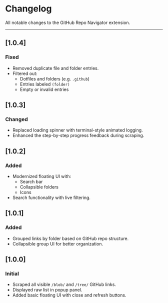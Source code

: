 # Changelog

All notable changes to the GitHub Repo Navigator extension.

---

## [1.0.4]
### Fixed
- Removed duplicate file and folder entries.
- Filtered out:
  - Dotfiles and folders (e.g. `.github`)
  - Entries labeled `(folder)`
  - Empty or invalid entries

## [1.0.3]
### Changed
- Replaced loading spinner with terminal-style animated logging.
- Enhanced the step-by-step progress feedback during scraping.

## [1.0.2]
### Added
- Modernized floating UI with:
  - Search bar
  - Collapsible folders
  - Icons
- Search functionality with live filtering.

## [1.0.1]
### Added
- Grouped links by folder based on GitHub repo structure.
- Collapsible group UI for better organization.

## [1.0.0]
### Initial
- Scraped all visible `/blob/` and `/tree/` GitHub links.
- Displayed raw list in popup panel.
- Added basic floating UI with close and refresh buttons.
